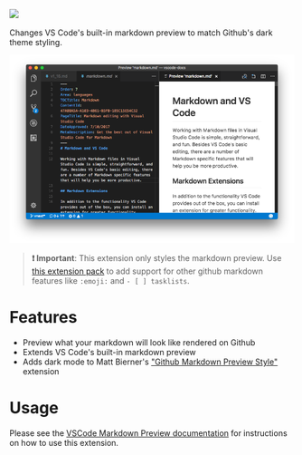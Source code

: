 [![](https://vsmarketplacebadge.apphb.com/version/ozaki.markdown-github-dark.svg)](https://marketplace.visualstudio.com/items?itemName=ozaki.markdown-github-dark)

Changes VS Code's built-in markdown preview to match Github's dark theme styling.

![](https://github.com/OzakIOne/markdown-github-dark/raw/master/docs/example.png)

> **❗️ Important**: This extension only styles the markdown preview. Use [this extension pack](https://marketplace.visualstudio.com/items?itemName=ozaki.markdown-github-dark) to add support for other github markdown features like `:emoji:` and `- [ ] tasklists`.

# Features
- Preview what your markdown will look like rendered on Github 
- Extends VS Code's built-in markdown preview
- Adds dark mode to Matt Bierner's ["Github Markdown Preview Style"](https://marketplace.visualstudio.com/items?itemName=bierner.markdown-preview-github-styles) extension

# Usage

Please see the [VSCode Markdown Preview documentation](https://code.visualstudio.com/Docs/languages/markdown#_markdown-preview)
for instructions on how to use this extension.
